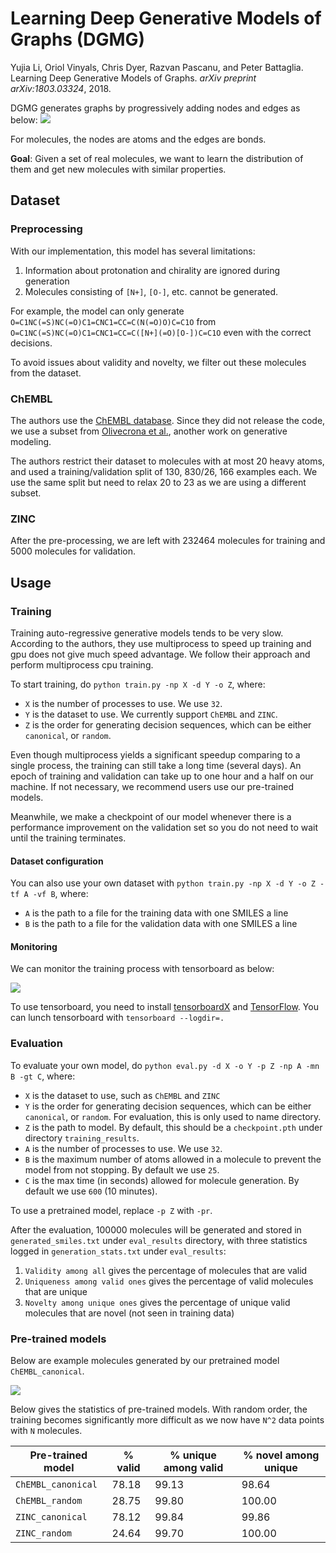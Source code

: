 # Learning Deep Generative Models of Graphs (DGMG)

Yujia Li, Oriol Vinyals, Chris Dyer, Razvan Pascanu, and Peter Battaglia. 
Learning Deep Generative Models of Graphs. *arXiv preprint arXiv:1803.03324*, 2018.

DGMG generates graphs by progressively adding nodes and edges as below:
![](https://user-images.githubusercontent.com/19576924/48605003-7f11e900-e9b6-11e8-8880-87362348e154.png)

For molecules, the nodes are atoms and the edges are bonds.

**Goal**: Given a set of real molecules, we want to learn the distribution of them and get new molecules
with similar properties.

## Dataset

### Preprocessing

With our implementation, this model has several limitations:
1. Information about protonation and chirality are ignored during generation
2. Molecules consisting of `[N+]`, `[O-]`, etc. cannot be generated.

For example, the model can only generate `O=C1NC(=S)NC(=O)C1=CNC1=CC=C(N(=O)O)C=C1O` from 
`O=C1NC(=S)NC(=O)C1=CNC1=CC=C([N+](=O)[O-])C=C1O` even with the correct decisions.

To avoid issues about validity and novelty, we filter out these molecules from the dataset.

### ChEMBL

The authors use the [ChEMBL database](https://www.ebi.ac.uk/chembl/). Since they 
did not release the code, we use a subset from [Olivecrona et al.](https://github.com/MarcusOlivecrona/REINVENT), 
another work on generative modeling. 

The authors restrict their dataset to molecules with at most 20 heavy atoms, and used a training/validation
split of 130, 830/26, 166 examples each. We use the same split but need to relax 20 to 23 as we are using
a different subset.

### ZINC

After the pre-processing, we are left with 232464 molecules for training and 5000 molecules for validation.

## Usage

### Training

Training auto-regressive generative models tends to be very slow. According to the authors, they use multiprocess to
speed up training and gpu does not give much speed advantage. We follow their approach and perform multiprocess cpu
training.

To start training, do `python train.py -np X -d Y -o Z`, where:
- `X` is the number of processes to use. We use `32`. 
- `Y` is the dataset to use. We currently support `ChEMBL` and `ZINC`. 
- `Z` is the order for generating decision sequences, which can be either `canonical`, or `random`.

Even though multiprocess yields a significant speedup comparing to a single process, the training can still take a long 
time (several days). An epoch of training and validation can take up to one hour and a half on our machine. If not necessary, we 
recommend users use our pre-trained models. 

Meanwhile, we make a checkpoint of our model whenever there is a performance improvement on the validation set so you 
do not need to wait until the training terminates.

#### Dataset configuration

You can also use your own dataset with `python train.py -np X -d Y -o Z -tf A -vf B`, where:
- `A` is the path to a file for the training data with one SMILES a line
- `B` is the path to a file for the validation data with one SMILES a line

#### Monitoring

We can monitor the training process with tensorboard as below:

![](https://s3.us-east-2.amazonaws.com/dgl.ai/model_zoo/drug_discovery/dgmg/tensorboard.png)

To use tensorboard, you need to install [tensorboardX](https://github.com/lanpa/tensorboardX) and 
[TensorFlow](https://www.tensorflow.org/). You can lunch tensorboard with `tensorboard --logdir=.`

### Evaluation

To evaluate your own model, do `python eval.py -d X -o Y -p Z -np A -mn B -gt C`, where:
- `X` is the dataset to use, such as `ChEMBL` and `ZINC`
- `Y` is the order for generating decision sequences, which can be either `canonical`, or `random`. 
For evaluation, this is only used to name directory.
- `Z` is the path to model. By default, this should be a `checkpoint.pth` under directory `training_results`.
- `A` is the number of processes to use. We use `32`.
- `B` is the maximum number of atoms allowed in a molecule to prevent the model from not stopping. 
By default we use `25`.
- `C` is the max time (in seconds) allowed for molecule generation. By default we use `600` (10 minutes).

To use a pretrained model, replace `-p Z` with `-pr`.

After the evaluation, 100000 molecules will be generated and stored in `generated_smiles.txt` under `eval_results`
directory, with three statistics logged in `generation_stats.txt` under `eval_results`:
1. `Validity among all` gives the percentage of molecules that are valid
2. `Uniqueness among valid ones` gives the percentage of valid molecules that are unique
3. `Novelty among unique ones` gives the percentage of unique valid molecules that are novel (not seen in training data)

### Pre-trained models

Below are example molecules generated by our pretrained model `ChEMBL_canonical`.

![](https://s3.us-east-2.amazonaws.com/dgl.ai/model_zoo/DGMG_ChEMBL_canonical.png)

Below gives the statistics of pre-trained models. With random order, the training becomes significantly more difficult 
as we now have `N^2` data points with `N` molecules.

| Pre-trained model  | % valid | % unique among valid | % novel among unique |
| ------------------ | ------- | -------------------- | -------------------- |
| `ChEMBL_canonical` | 78.18   | 99.13              | 98.64                |            
| `ChEMBL_random`    | 28.75   | 99.80              | 100.00               |
| `ZINC_canonical`   | 78.12   | 99.84              | 99.86                |
| `ZINC_random`      | 24.64   | 99.70              | 100.00               |
